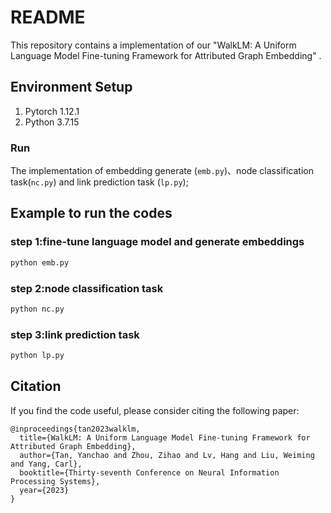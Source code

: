 # README

This repository contains a implementation of our "WalkLM: A Uniform Language Model Fine-tuning Framework for Attributed Graph Embedding" .

## Environment Setup

1. Pytorch 1.12.1
2. Python 3.7.15

### Run

The implementation of embedding generate (```emb.py```)、node classification task(```nc.py```) and link prediction task (```lp.py```); 

## Example to run the codes

### step 1:fine-tune language model and generate embeddings

```python
python emb.py
```

### step 2:node classification task

```python
python nc.py
```

### step 3:link prediction task

```python
python lp.py
```

## Citation

If you find the code useful, please consider citing the following paper:

```
@inproceedings{tan2023walklm,
  title={WalkLM: A Uniform Language Model Fine-tuning Framework for Attributed Graph Embedding},
  author={Tan, Yanchao and Zhou, Zihao and Lv, Hang and Liu, Weiming and Yang, Carl},
  booktitle={Thirty-seventh Conference on Neural Information Processing Systems},
  year={2023}
}
```

